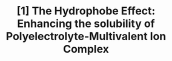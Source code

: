 ---
title: "[1] The Hydrophobe Effect: Enhancing the solubility of Polyelectrolyte-Multivalent Ion Complex"
collection: publications
#permalink: /publication/2020-Macromolecules-9
#excerpt: 'Editors Suggestion'
#date: 2010-01-20
venue: 'In Preparation (2023)'
#paperurl: 'https://doi.org/10.1021/acs.macromol.0c00130'
citation:  Alec Glisman, Sriteja Mantha, Decai Yu, and Zhen-Gang Wang (2023). &quot; The Hydrophobe Effect, Enhancing the solubility of Polyelectrolyte-Multivalent Ion Complex .&quot; <i>In Preparation </i>.
---